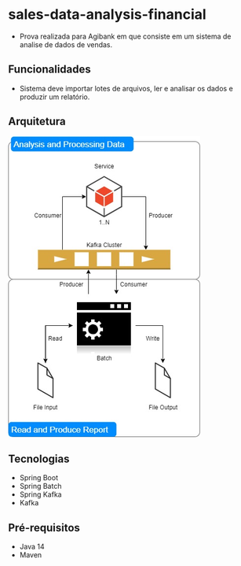 # sales-data-analysis-financial

- Prova realizada para Agibank em que consiste em um sistema de analise de dados de vendas.

## Funcionalidades
- Sistema deve importar lotes de arquivos, ler e analisar os dados e produzir um relatório.

## Arquitetura
![alt text](https://github.com/fellipemauriciosilva/sales-data-analysis/blob/main/analysis-sale.jpg?raw=true)

## Tecnologias
- Spring Boot
- Spring Batch
- Spring Kafka
- Kafka

## Pré-requisitos
- Java 14
- Maven
